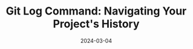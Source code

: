 ---
layout: post
title:  "Git Log Command: Navigating Your Project's History"
date:   2024-03-04
translations: ["pt"]
tags: ["git"]
---